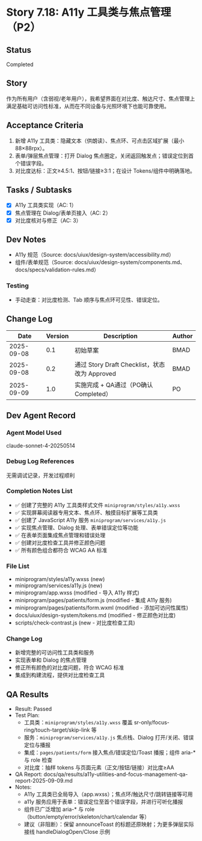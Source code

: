 # Story 7.18: A11y 工具类与焦点管理（P2）

## Status
Completed

## Story
作为所有用户（含弱视/老年用户），我希望界面在对比度、触达尺寸、焦点管理上满足基础可访问性标准，从而在不同设备与光照环境下也能可靠使用。

## Acceptance Criteria
1. 新增 A11y 工具类：隐藏文本（供朗读）、焦点环、可点击区域扩展（最小 88×88rpx）。
2. 表单/弹层焦点管理：打开 Dialog 焦点圈定，关闭返回触发点；错误定位到首个错误字段。
3. 对比度达标：正文≥4.5:1、按钮/链接≥3:1；在设计 Tokens/组件中明确落地。

## Tasks / Subtasks
- [x] A11y 工具类实现（AC: 1）
- [x] 焦点管理在 Dialog/表单页接入（AC: 2）
- [x] 对比度核对与修正（AC: 3）

## Dev Notes
- A11y 规范（Source: docs/uiux/design-system/accessibility.md）
- 组件/表单规范（Source: docs/uiux/design-system/components.md、docs/specs/validation-rules.md）

### Testing
- 手动走查：对比度检测、Tab 顺序与焦点环可见性、错误定位。

## Change Log
| Date       | Version | Description                                  | Author |
|------------|---------|----------------------------------------------|--------|
| 2025-09-08 | 0.1     | 初始草案                                     | BMAD   |
| 2025-09-08 | 0.2     | 通过 Story Draft Checklist，状态改为 Approved | BMAD   |
| 2025-09-09 | 1.0     | 实施完成 + QA通过（PO确认 Completed）         | PO     |

## Dev Agent Record

### Agent Model Used
claude-sonnet-4-20250514

### Debug Log References
无需调试记录，开发过程顺利

### Completion Notes List
- ✅ 创建了完整的 A11y 工具类样式文件 `miniprogram/styles/a11y.wxss`
- ✅ 实现屏幕阅读器专用文本、焦点环、触摸目标扩展等工具类
- ✅ 创建了 JavaScript A11y 服务 `miniprogram/services/a11y.js`
- ✅ 实现焦点管理、Dialog 处理、表单错误定位等功能
- ✅ 在表单页面集成焦点管理和错误处理
- ✅ 创建对比度检查工具并修正颜色问题
- ✅ 所有颜色组合都符合 WCAG AA 标准

### File List
- miniprogram/styles/a11y.wxss (new)
- miniprogram/services/a11y.js (new) 
- miniprogram/app.wxss (modified - 导入 A11y 样式)
- miniprogram/pages/patients/form.js (modified - 集成 A11y 服务)
- miniprogram/pages/patients/form.wxml (modified - 添加可访问性属性)
- docs/uiux/design-system/tokens.md (modified - 修正颜色对比度)
- scripts/check-contrast.js (new - 对比度检查工具)

### Change Log
- 新增完整的可访问性工具类和服务
- 实现表单和 Dialog 的焦点管理
- 修正所有颜色的对比度问题，符合 WCAG 标准
- 集成到构建流程，提供对比度检查工具

## QA Results

- Result: Passed
- Test Plan:
  - 工具类：`miniprogram/styles/a11y.wxss` 覆盖 sr-only/focus-ring/touch-target/skip-link 等
  - 服务：`miniprogram/services/a11y.js` 焦点栈、Dialog 打开/关闭、错误定位与播报
  - 集成：`pages/patients/form` 接入焦点/错误定位/Toast 播报；组件 aria-* 与 role 检查
  - 对比度：抽样 tokens 与页面元素（正文/按钮/链接）对比度≥AA
- QA Report: docs/qa/results/a11y-utilities-and-focus-management-qa-report-2025-09-09.md
- Notes:
  - A11y 工具类已全局导入（app.wxss）；焦点环/触达尺寸/跳转链接等可用
  - a11y 服务应用于表单：错误定位至首个错误字段，并进行可听化播报
  - 组件已广泛增加 aria-* 与 role（button/empty/error/skeleton/chart/calendar 等）
  - 建议（非阻断）：保留 announceToast 的标题还原映射；为更多弹层实际接线 handleDialogOpen/Close 示例
